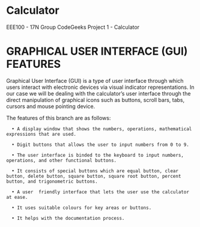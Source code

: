 # Calculator
EEE100 - 17N Group CodeGeeks Project 1 - Calculator

# GRAPHICAL USER INTERFACE (GUI) FEATURES
Graphical User Interface (GUI) is a type of user interface through which users interact with electronic devices via visual indicator representations. In our case we will be dealing with the calculator’s user interface through the direct manipulation of graphical icons such as buttons, scroll bars, tabs, cursors and mouse pointing device.

The features of this branch are as follows:

      •	A display window that shows the numbers, operations, mathematical expressions that are used.

      •	Digit buttons that allows the user to input numbers from 0 to 9.

      •	The user interface is binded to the keyboard to input numbers, operations, and other functional buttons.

      •	It consists of special buttons which are equal button, clear button, delete button, square button, square root button, percent button, and trigonometric buttons.

      •	A user  friendly interface that lets the user use the calculator at ease.

      •	It uses suitable colours for key areas or buttons.

      •	It helps with the documentation process.
